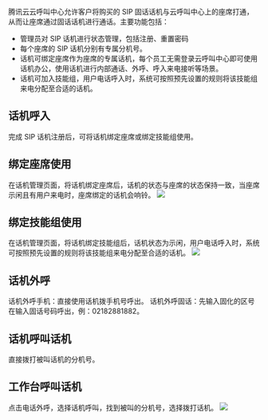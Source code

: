 腾讯云云呼叫中心允许客户将购买的 SIP 固话话机与云呼叫中心上的座席打通，从而让座席通过固话话机进行通话。主要功能包括：

- 管理员对 SIP 话机进行状态管理，包括注册、重置密码
- 每个座席的 SIP 话机分别有专属分机号。
- 话机可绑定座席作为座席的专属话机，每个员工无需登录云呼叫中心即可使用话机办公，使用话机进行内部通话、外呼、呼入来电接听等场景。
- 话机可加入技能组，用户电话呼入时，系统可按照预先设置的规则将该技能组来电分配至合适的话机。

## 话机呼入

完成 SIP 话机注册后，可将话机绑定座席或绑定技能组使用。

## 绑定座席使用

在话机管理页面，将话机绑定座席后，话机的状态与座席的状态保持一致，当座席示闲且有用户来电时，座席绑定的话机会响铃。
![](https://qcloudimg.tencent-cloud.cn/raw/bc869f63f256f8aadf4ac9f70431b3db.png)

## 绑定技能组使用
在话机管理页面，将话机绑定技能组后，话机状态为示闲，用户电话呼入时，系统可按照预先设置的规则将该技能组来电分配至合适的话机。
![](https://qcloudimg.tencent-cloud.cn/raw/096a5df25e29681135699a90bc88321a.png)

## 话机外呼
话机外呼手机：直接使用话机拨手机号呼出。
话机外呼固话：先输入固化的区号在输入固话号码呼出，例：02182881882。

##  话机呼叫话机
直接拨打被叫话机的分机号。

## 工作台呼叫话机
点击电话外呼，选择话机呼叫，找到被叫的分机号，选择拨打话机。
![](https://qcloudimg.tencent-cloud.cn/raw/98808ecacf7e414b2612f8caa4902c48.png)
